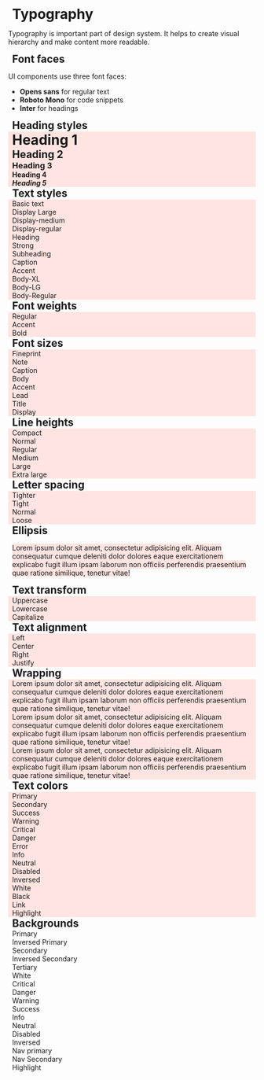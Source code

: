 # Typography

Typography is important part of design system.
It helps to create visual hierarchy and make content more readable.

## Font faces

UI components use three font faces:

- **Opens sans** for regular text
- **Roboto Mono** for code snippets
- **Inter** for headings

## Heading styles

<h1 class="acv-h1">Heading 1</h1>

<h2 class="acv-h2">Heading 2</h2>

<h3 class="acv-h3">Heading 3</h3>

<h4 class="acv-h4">Heading 4</h4>

<h5 class="acv-h5">Heading 5</h5>

## Text styles

<div class="acv-text">Basic text</div>

<div class="acv-text--display-large">Display Large</div>

<div class="acv-text--display-medium">Display-medium</div>

<div class="acv-text--display-regular">Display-regular</div>

<div class="acv-text--heading">Heading</div>

<div class="acv-text--strong">Strong</div>

<div class="acv-text--subheading">Subheading</div>

<div class="acv-text--caption">Caption</div>

<div class="acv-text--accent">Accent</div>

<div class="acv-text--body-xl">Body-XL</div>

<div class="acv-text--body-lg">Body-LG</div>

<div class="acv-text--body-regular">Body-Regular</div>

## Font weights

<div class="acv-text--weight-regular">Regular</div>

<div class="acv-text--weight-accent">Accent</div>

<div class="acv-text--weight-bold">Bold</div>

## Font sizes

<div class="acv-text--size-fineprint">Fineprint</div>

<div class="acv-text--size-note">Note</div>

<div class="acv-text--size-caption">Caption</div>

<div class="acv-text--size-body">Body</div>

<div class="acv-text--size-accent">Accent</div>

<div class="acv-text--size-lead">Lead</div>

<div class="acv-text--size-title">Title</div>

<div class="acv-text--size-display">Display</div>

## Line heights

<div class="acv-text--height-x-small">Compact</div>

<div class="acv-text--height-small">Normal</div>

<div class="acv-text--height-regular">Regular</div>

<div class="acv-text--height-medium">Medium</div>

<div class="acv-text--height-large">Large</div>

<div class="acv-text--height-x-large">Extra large</div>

## Letter spacing

<div class="acv-text--spacing-xs">Tighter</div>

<div class="acv-text--spacing-sm">Tight</div>

<div class="acv-text--spacing-md">Normal</div>

<div class="acv-text--spacing-lg">Loose</div>

## Ellipsis

<div>
    <p style="flex: 1; min-width: 0;">
    <span class="acv-text--ellipsis">
        Lorem ipsum dolor sit amet, consectetur adipisicing elit. Aliquam consequatur cumque deleniti dolor dolores eaque exercitationem explicabo fugit illum ipsam laborum non officiis perferendis praesentium quae ratione similique, tenetur vitae!
    </span>
    </p>
</div>

## Text transform

<div class="acv-text--uppercase">Uppercase</div>

<div class="acv-text--lowercase">Lowercase</div>

<div class="acv-text--capitalize">Capitalize</div>

## Text alignment

<div class="acv-text--align-left">Left</div>

<div class="acv-text--align-center">Center</div>

<div class="acv-text--align-right">Right</div>

<div class="acv-text--align-justify">Justify</div>

## Wrapping

<div class="acv-text--normal">
    Lorem ipsum dolor sit amet, consectetur adipisicing elit. Aliquam consequatur cumque deleniti dolor dolores eaque exercitationem explicabo fugit illum ipsam laborum non officiis perferendis praesentium quae ratione similique, tenetur vitae!
</div>

<div class="acv-text--nowrap">
    Lorem ipsum dolor sit amet, consectetur adipisicing elit. Aliquam consequatur cumque deleniti dolor dolores eaque exercitationem explicabo fugit illum ipsam laborum non officiis perferendis praesentium quae ratione similique, tenetur vitae!
</div>

<div class="acv-text--break">
    Lorem ipsum dolor sit amet, consectetur adipisicing elit. Aliquam consequatur cumque deleniti dolor dolores eaque exercitationem explicabo fugit illum ipsam laborum non officiis perferendis praesentium quae ratione similique, tenetur vitae!
</div>

## Text colors

<div class="acv-text--color-primary">Primary</div>

<div class="acv-text--color-secondary">Secondary</div>

<div class="acv-text--color-success">Success</div>

<div class="acv-text--color-warning">Warning</div>

<div class="acv-text--color-critical">Critical</div>

<div class="acv-text--color-danger">Danger</div>

<div class="acv-text--color-error">Error</div>

<div class="acv-text--color-info">Info</div>

<div class="acv-text--color-neutral">Neutral</div>

<div class="acv-text--color-disabled">Disabled</div>

<div class="acv-text--color-inversed">Inversed</div>

<div class="acv-text--color-white">White</div>

<div class="acv-text--color-black">Black</div>

<div class="acv-text--color-link">Link</div>

<div class="acv-text--color-highlight bg-white">Highlight</div>

## Backgrounds

<div class="acv-bg-primary acv-text--color-inversed">Primary</div>

<div class="acv-bg-inversed-primary">Inversed Primary</div>

<div class="acv-bg-secondary">Secondary</div>

<div class="acv-bg-inversed-secondary">Inversed Secondary</div>

<div class="acv-bg-tertiary">Tertiary</div>

<div class="acv-bg-white">White</div>

<div class="acv-bg-critical">Critical</div>

<div class="acv-bg-danger">Danger</div>

<div class="acv-bg-warning">Warning</div>

<div class="acv-bg-success">Success</div>

<div class="acv-bg-info">Info</div>

<div class="acv-bg-neutral">Neutral</div>

<div class="acv-bg-disabled">Disabled</div>

<div class="acv-bg-inversed">Inversed</div>

<div class="acv-bg-nav-primary acv-text--color-inversed">Nav primary</div>

<div class="acv-bg-nav-secondary">Nav Secondary</div>

<div class="acv-bg-highlight">Highlight</div>

<style scoped>
    h1, h2, h3, h4, h5, div {
        display: flex;
        flex-direction: column;
        gap: 16px;
        margin: 0;
        padding-inline-start: 8px;
    }

    *[class^=acv-text],
    *[class^=acv-h] {
        background-color: mistyrose;
    }
</style>
